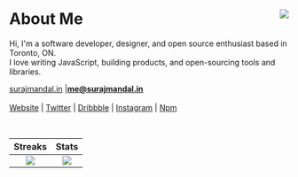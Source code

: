 <h1 align="left">About Me<img src="https://visitcount.itsvg.in/api?id=surajmandalcell&label=Profile%20Views&color=9&icon=0&pretty=true" align="right" /></h1>

Hi, I'm a software developer, designer, and open source enthusiast based in Toronto, ON.  
I love writing JavaScript, building products, and open-sourcing tools and libraries.
  
[surajmandal.in](https://surajmandal.in) |**me@surajmandal.in**  
<br />
[Website](https://surajmandal.in) | [Twitter](https://twitter.com/surajmandalcell) | [Dribbble](https://dribbble.com/surajmandalcell) | [Instagram](https://instagram.com/surajmandalcell) | [Npm](https://www.npmjs.com/~surajmandalcell)  

<br />

| Streaks | Stats |
|:-------------------------:|:-------------------------:|
| ![](https://github-readme-streak-stats.herokuapp.com/?user=surajmandalcell&theme=dark&hide_border=true&count_private=true) | ![](https://gh-stats.surajmandal.in/api?username=surajmandalcell&theme=dark&hide_border=true&include_all_commits=true&count_private=true) |
